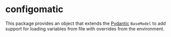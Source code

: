# configomatic

This package provides an object that extends the [Pydantic](https://pydantic-docs.helpmanual.io/)
`BaseModel` to add support for loading variables from file with overrides from the environment.
